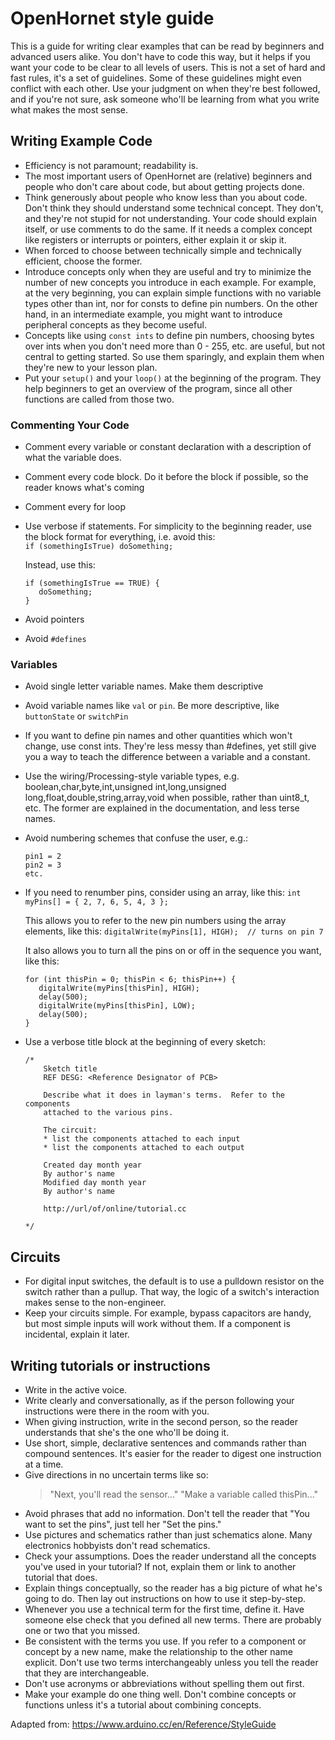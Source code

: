# OpenHornet style guide
This is a guide for writing clear examples that can be read by beginners and advanced users alike. You don't have to code this way, but it helps if you want your code to be clear to all levels of users. This is not a set of hard and fast rules, it's a set of guidelines. Some of these guidelines might even conflict with each other. Use your judgment on when they're best followed, and if you're not sure, ask someone who'll be learning from what you write what makes the most sense.

## Writing Example Code
* Efficiency is not paramount; readability is. 
* The most important users of OpenHornet are (relative) beginners and people who don't care about code, but about getting projects done. 
* Think generously about people who know less than you about code. Don't think they should understand some technical concept. They don't, and they're not stupid for not understanding. Your code should explain itself, or use comments to do the same. If it needs a complex concept like registers or interrupts or pointers, either explain it or skip it. 
* When forced to choose between technically simple and technically efficient, choose the former. 
* Introduce concepts only when they are useful and try to minimize the number of new concepts you introduce in each example. For example, at the very beginning, you can explain simple functions with no variable types other than int, nor for consts to define pin numbers. On the other hand, in an intermediate example, you might want to introduce peripheral concepts as they become useful.
* Concepts like using `const ints` to define pin numbers, choosing bytes over ints when you don't need more than 0 - 255, etc. are useful, but not central to getting started. So use them sparingly, and explain them when they're new to your lesson plan. 
* Put your `setup()` and your `loop()` at the beginning of the program. They help beginners to get an overview of the program, since all other functions are called from those two. 

### Commenting Your Code
* Comment every variable or constant declaration with a description of what the variable does. 
* Comment every code block. Do it before the block if possible, so the reader knows what's coming 
* Comment every for loop 
* Use verbose if statements. For simplicity to the beginning reader, use the block format for everything, i.e. avoid this: 
<br>`if (somethingIsTrue) doSomething;`

    Instead, use this: 
    ```
    if (somethingIsTrue == TRUE) {
       doSomething;
    }
    ```

* Avoid pointers 
* Avoid `#defines` 

### Variables
* Avoid single letter variable names. Make them descriptive 
* Avoid variable names like `val` or `pin`. Be more descriptive, like `buttonState` or `switchPin` 
* If you want to define pin names and other quantities which won't change, use const ints. They're less messy than #defines, yet still give you a way to teach the difference between a variable and a constant. 
* Use the wiring/Processing-style variable types, e.g. boolean,char,byte,int,unsigned int,long,unsigned long,float,double,string,array,void when possible, rather than uint8_t, etc. The former are explained in the documentation, and less terse names. 
* Avoid numbering schemes that confuse the user, e.g.: 
    ```
    pin1 = 2
    pin2 = 3
    etc.
    ```

* If you need to renumber pins, consider using an array, like this: 
    `int myPins[] = { 2, 7, 6, 5, 4, 3 };`

    This allows you to refer to the new pin numbers using the array elements, like this: 
        `digitalWrite(myPins[1], HIGH);  // turns on pin 7`

    It also allows you to turn all the pins on or off in the sequence you want, like this: 
    ```
    for (int thisPin = 0; thisPin < 6; thisPin++) {
       digitalWrite(myPins[thisPin], HIGH);
       delay(500);
       digitalWrite(myPins[thisPin], LOW);
       delay(500);
    }
    ```

* Use a verbose title block at the beginning of every sketch: 
	
    ```		
    /*
    	Sketch title
		REF DESG: <Reference Designator of PCB>
    
    	Describe what it does in layman's terms.  Refer to the components
    	attached to the various pins.
    
    	The circuit:
        * list the components attached to each input
    	* list the components attached to each output

    	Created day month year
    	By author's name
    	Modified day month year
    	By author's name

    	http://url/of/online/tutorial.cc

    */
    ```

## Circuits
* For digital input switches, the default is to use a pulldown resistor on the switch rather than a pullup. That way, the logic of a switch's interaction makes sense to the non-engineer. 
* Keep your circuits simple. For example, bypass capacitors are handy, but most simple inputs will work without them. If a component is incidental, explain it later. 

## Writing tutorials or instructions
* Write in the active voice. 
* Write clearly and conversationally, as if the person following your instructions were there in the room with you. 
* When giving instruction, write in the second person, so the reader understands that she's the one who'll be doing it. 
* Use short, simple, declarative sentences and commands rather than compound sentences. It's easier for the reader to digest one instruction at a time. 
* Give directions in no uncertain terms like so: 
    > "Next, you'll read the sensor..." 
    > "Make a variable called thisPin..." 
* Avoid phrases that add no information. Don't tell the reader that "You want to set the pins", just tell her "Set the pins." 
* Use pictures and schematics rather than just schematics alone. Many electronics hobbyists don't read schematics. 
* Check your assumptions. Does the reader understand all the concepts you've used in your tutorial? If not, explain them or link to another tutorial that does. 
* Explain things conceptually, so the reader has a big picture of what he's going to do. Then lay out instructions on how to use it step-by-step. 
* Whenever you use a technical term for the first time, define it. Have someone else check that you defined all new terms. There are probably one or two that you missed. 
* Be consistent with the terms you use. If you refer to a component or concept by a new name, make the relationship to the other name explicit. Don't use two terms interchangeably unless you tell the reader that they are interchangeable. 
* Don't use acronyms or abbreviations without spelling them out first. 
* Make your example do one thing well. Don't combine concepts or functions unless it's a tutorial about combining concepts. 

Adapted from: https://www.arduino.cc/en/Reference/StyleGuide

